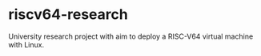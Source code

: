# riscv64-research
University research project with aim to deploy a RISC-V64 virtual machine with Linux.
